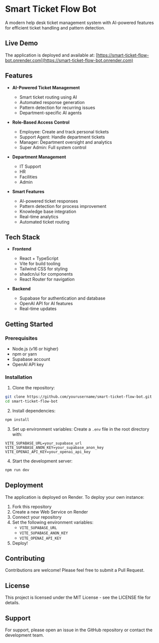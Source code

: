 # Smart Ticket Flow Bot

A modern help desk ticket management system with AI-powered features for efficient ticket handling and pattern detection.

## Live Demo

The application is deployed and available at: [https://smart-ticket-flow-bot.onrender.com](https://smart-ticket-flow-bot.onrender.com)

## Features

- **AI-Powered Ticket Management**
  - Smart ticket routing using AI
  - Automated response generation
  - Pattern detection for recurring issues
  - Department-specific AI agents

- **Role-Based Access Control**
  - Employee: Create and track personal tickets
  - Support Agent: Handle department tickets
  - Manager: Department oversight and analytics
  - Super Admin: Full system control

- **Department Management**
  - IT Support
  - HR
  - Facilities
  - Admin

- **Smart Features**
  - AI-powered ticket responses
  - Pattern detection for process improvement
  - Knowledge base integration
  - Real-time analytics
  - Automated ticket routing

## Tech Stack

- **Frontend**
  - React + TypeScript
  - Vite for build tooling
  - Tailwind CSS for styling
  - shadcn/ui for components
  - React Router for navigation

- **Backend**
  - Supabase for authentication and database
  - OpenAI API for AI features
  - Real-time updates

## Getting Started

### Prerequisites

- Node.js (v16 or higher)
- npm or yarn
- Supabase account
- OpenAI API key

### Installation

1. Clone the repository:
```bash
git clone https://github.com/yourusername/smart-ticket-flow-bot.git
cd smart-ticket-flow-bot
```

2. Install dependencies:
```bash
npm install
```

3. Set up environment variables:
Create a `.env` file in the root directory with:
```
VITE_SUPABASE_URL=your_supabase_url
VITE_SUPABASE_ANON_KEY=your_supabase_anon_key
VITE_OPENAI_API_KEY=your_openai_api_key
```

4. Start the development server:
```bash
npm run dev
```

## Deployment

The application is deployed on Render. To deploy your own instance:

1. Fork this repository
2. Create a new Web Service on Render
3. Connect your repository
4. Set the following environment variables:
   - `VITE_SUPABASE_URL`
   - `VITE_SUPABASE_ANON_KEY`
   - `VITE_OPENAI_API_KEY`
5. Deploy!

## Contributing

Contributions are welcome! Please feel free to submit a Pull Request.

## License

This project is licensed under the MIT License - see the LICENSE file for details.

## Support

For support, please open an issue in the GitHub repository or contact the development team.
